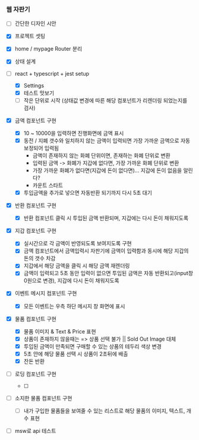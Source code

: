 ### 웹 자판기

- [ ] 간단한 디자인 시안

- [x] 프로젝트 셋팅

- [x] home / mypage Router 분리

- [x] 상태 설계

- [ ] react + typescript + jest setup

  - [x] Settings
  - [x] 테스트 맛보기
  - [ ] 작은 단위로 시작 (상태값 변경에 따른 해당 컴포넌트가 리렌더링 되었는지를 검사)

- [x] 금액 컴포넌트 구현

  - [x] 10 ~ 10000을 입력하면 진행화면에 금액 표시
  - [x] 동전 / 지폐 갯수와 일치하지 않는 금액이 입력되면 가장 가까운 금액으로 자동보정되어 입력됨
    - 금액이 존재하지 않는 화폐 단위이면, 존재하는 화폐 단위로 변환
    - 입력된 금액 -> 화폐가 지갑에 없다면, 가장 가까운 화폐 단위로 변환
    - 가장 가까운 화폐가 없다면(지갑에 돈이 없다면)... 지갑에 돈이 없음을 알린다?
    - 카운트 스타트
  - [x] 투입금액을 추가로 넣으면 자동반환 되기까지 다시 5초 대기

- [x] 반환 컴포넌트 구현

  - [x] 반환 컴포넌트 클릭 시 투입된 금액 반환되며, 지갑에는 다시 돈이 채워지도록

- [x] 지갑 컴포넌트 구현

  - [x] 실시간으로 각 금액이 반영되도록 보여지도록 구현
  - [x] 금액 컴포넌트에서 금액입력시 자판기에 금액이 입력함과 동시에 해당 지갑의 돈의 갯수 차감
  - [x] 지갑에서 해당 금액을 클릭 시 해당 금액 재렌더링
  - [x] 금액이 입력되고 5초 동안 입력이 없으면 투입된 금액은 자동 반환되고(input창 0원으로 변경), 지갑에 다시 돈이 채워지도록

- [x] 이벤트 메시지 컴포넌트 구현

  - [x] 모든 이벤트는 우측 하단 메시지 창 화면에 표시

- [x] 물품 컴포넌트 구현

  - [x] 물품 이미지 & Text & Price 표현
  - [x] 상품이 존재하지 않을때는 => 상품 선택 불가 || Sold Out Image 대체
  - [x] 투입된 금액이 만족되면 구매할 수 있는 상품의 테두리 색상 변경
  - [x] 5초 안에 해당 물품 선택 시 상품이 2초뒤에 배출
  - [x] 잔돈 반환

- [ ] 로딩 컴포넌트 구현

  - [ ]

- [ ] 소지한 물품 컴포넌트 구현

  - [ ] 내가 구입한 물품들을 보여줄 수 있는 리스트로 해당 물품의 이미지, 텍스트, 개수 표현

- [ ] msw로 api 테스트
